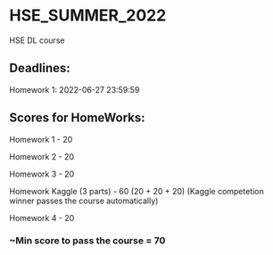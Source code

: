 # HSE_SUMMER_2022
HSE DL course


## Deadlines:
Homework 1: 2022-06-27 23:59:59


## Scores for HomeWorks:
Homework 1 - 20

Homework 2 - 20

Homework 3 - 20

Homework Kaggle (3 parts) - 60 (20 + 20 + 20) (Kaggle competetion winner passes the course automatically)

Homework 4 - 20


### ~Min score to pass the course = 70
